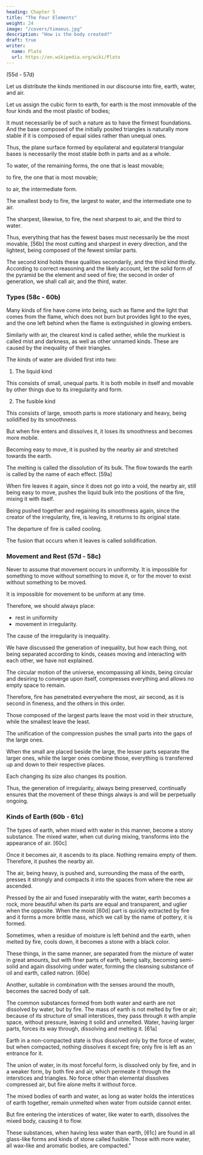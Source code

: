 ```yaml
---
heading: Chapter 5
title: "The Four Elements"
weight: 24
image: "/covers/timaeus.jpg"
description: "How is the body created?"
draft: true
writer:
  name: Plato
  url: https://en.wikipedia.org/wiki/Plato
---
```



(55d - 57d)

Let us distribute the kinds mentioned in our discourse into fire, earth, water, and air. 

Let us assign the cubic form to earth, for earth is the most immovable of the four kinds and the most plastic of bodies; 

It must necessarily be of such a nature as to have the firmest foundations. And the base composed of the initially posited triangles is naturally more stable if it is composed of equal sides rather than unequal ones. 

Thus, the plane surface formed by equilateral and equilateral triangular bases is necessarily the most stable both in parts and as a whole. 

<!-- Therefore, assigning this to earth, we preserve the likely account.  -->

To water, of the remaining forms, the one that is least movable; 

to fire, the one that is most movable;

to air, the intermediate form. 

The smallest body to fire, the largest to water, and the intermediate one to air.

The sharpest, likewise, to fire, the next sharpest to air, and the third to water. 

Thus, everything that has the fewest bases must necessarily be the most movable, [56b] the most cutting and sharpest in every direction, and the lightest, being composed of the fewest similar parts. 

The second kind holds these qualities secondarily, and the third kind thirdly. According to correct reasoning and the likely account, let the solid form of the pyramid be the element and seed of fire; the second in order of generation, we shall call air, and the third, water.



### Types (58c - 60b)

Many kinds of fire have come into being, such as flame and the light that comes from the flame, which does not burn but provides light to the eyes, and the one left behind when the flame is extinguished in glowing embers.

Similarly with air, the clearest kind is called aether, while the murkiest is called mist and darkness, as well as other unnamed kinds. These are caused by the inequality of their triangles. 

The kinds of water are divided first into two: 

1. The liquid kind

This consists of small, unequal parts. It is both mobile in itself and movable by other things due to its irregularity and form. 

2. The fusible kind

This consists of large, smooth parts is more stationary and heavy, being solidified by its smoothness. 

But when fire enters and dissolves it, it loses its smoothness and becomes more mobile. 

Becoming easy to move, it is pushed by the nearby air and stretched towards the earth. 

The melting is called the dissolution of its bulk. The flow towards the earth is called by the name of each effect. [59a]

When fire leaves it again, since it does not go into a void, the nearby air, still being easy to move, pushes the liquid bulk into the positions of the fire, mixing it with itself.

Being pushed together and regaining its smoothness again, since the creator of the irregularity, fire, is leaving, it returns to its original state.

The departure of fire is called cooling. 

The fusion that occurs when it leaves is called solidification.


### Movement and Rest (57d - 58c)

<!-- Concerning movement and rest, the manner in which they come into being and the entities with which they occur must be understood. 

If this is not agreed upon, [57e] there would be many obstacles to the subsequent reasoning. 

Therefore, what has already been said about them stands, and in addition to those points, the following must be added:  -->

Never to assume that movement occurs in uniformity. It is impossible for something to move without something to move it, or for the mover to exist without something to be moved. 

<!-- Movement cannot exist in the absence of these things, and  -->

It is impossible for movement to be uniform at any time.

Therefore, we should always place:
- rest in uniformity
- movement in irregularity. 

The cause of the irregularity is inequality. 

We have discussed the generation of inequality, but how each thing, not being separated according to kinds, ceases moving and interacting with each other, we have not explained. 

The circular motion of the universe, encompassing all kinds, being circular and desiring to converge upon itself, compresses everything and allows no empty space to remain.

Therefore, fire has penetrated everywhere the most, air second, as it is second in fineness, and the others in this order.

Those composed of the largest parts leave the most void in their structure, while the smallest leave the least. 

The unification of the compression pushes the small parts into the gaps of the large ones. 

When the small are placed beside the large, the lesser parts separate the larger ones, while the larger ones combine those, everything is transferred up and down to their respective places. 

Each changing its size also changes its position. 

Thus, the generation of irregularity, always being preserved, continually ensures that the movement of these things always is and will be perpetually ongoing.


### Kinds of Earth (60b - 61c)


The types of earth, when mixed with water in this manner, become a stony substance. The mixed water, when cut during mixing, transforms into the appearance of air. [60c] 

Once it becomes air, it ascends to its place. Nothing remains empty of them. Therefore, it pushes the nearby air. 

The air, being heavy, is pushed and, surrounding the mass of the earth, presses it strongly and compacts it into the spaces from where the new air ascended. 

Pressed by the air and fused inseparably with the water, earth becomes a rock, more beautiful when its parts are equal and transparent, and uglier when the opposite. When the moist [60d] part is quickly extracted by fire and it forms a more brittle mass, which we call by the name of pottery, it is formed. 

Sometimes, when a residue of moisture is left behind and the earth, when melted by fire, cools down, it becomes a stone with a black color. 

These things, in the same manner, are separated from the mixture of water in great amounts, but with finer parts of earth, being salty, becoming semi-solid and again dissolving under water, forming the cleansing substance of oil and earth, called natron. [60e] 

Another, suitable in combination with the senses around the mouth, becomes the sacred body of salt. 

The common substances formed from both water and earth are not dissolved by water, but by fire. The mass of earth is not melted by fire or air; because of its structure of small interstices, they pass through it with ample space, without pressure, leaving it solid and unmelted. Water, having larger parts, forces its way through, dissolving and melting it. [61a]

Earth in a non-compacted state is thus dissolved only by the force of water, but when compacted, nothing dissolves it except fire; only fire is left as an entrance for it. 

The union of water, in its most forceful form, is dissolved only by fire, and in a weaker form, by both fire and air, which permeate it through the interstices and triangles. No force other than elemental dissolves compressed air, but fire alone melts it without force. 

The mixed bodies of earth and water, as long as water holds the interstices of earth together, remain unmelted when water from outside cannot enter. 

But fire entering the interstices of water, like water to earth, dissolves the mixed body, causing it to flow. 

These substances, when having less water than earth, [61c] are found in all glass-like forms and kinds of stone called fusible. Those with more water, all wax-like and aromatic bodies, are compacted."

